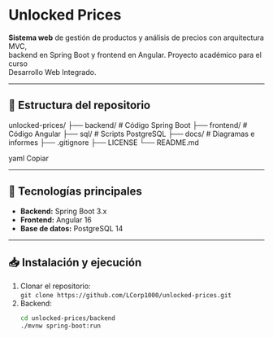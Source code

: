 # Unlocked Prices

**Sistema web** de gestión de productos y análisis de precios con arquitectura MVC,  
backend en Spring Boot y frontend en Angular. Proyecto académico para el curso  
Desarrollo Web Integrado.

---

## 📂 Estructura del repositorio

unlocked-prices/
├── backend/ # Código Spring Boot
├── frontend/ # Código Angular
├── sql/ # Scripts PostgreSQL
├── docs/ # Diagramas e informes
├── .gitignore
├── LICENSE
└── README.md

yaml
Copiar

---

## 🚀 Tecnologías principales

- **Backend:** Spring Boot 3.x  
- **Frontend:** Angular 16  
- **Base de datos:** PostgreSQL 14  

---

## 📥 Instalación y ejecución

1. Clonar el repositorio:  
   `git clone https://github.com/LCorp1000/unlocked-prices.git`  
2. Backend:  
   ```bash
   cd unlocked-prices/backend
   ./mvnw spring-boot:run
